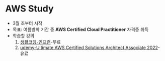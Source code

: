 # AWS Study
* 3월 초부터 시작
* 목표: 여름방학 기간 중 **AWS Certified Cloud Practitioner** 자격증 취득
* 학습할 강의
  1. [생활코딩-인프런](https://www.inflearn.com/course/aws-2/dashboard)-무료
  2. [udemy-Ultimate AWS Certified Solutions Architect Associate 2022](https://www.udemy.com/course/aws-certified-cloud-practitioner-new/)-유료

